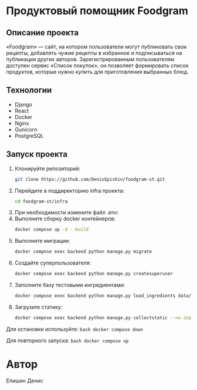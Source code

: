 # Продуктовый помощник Foodgram 


## Описание проекта

«Foodgram» — сайт, на котором пользователи могут публиковать свои рецепты, добавлять чужие рецепты в избранное и подписываться на публикации других авторов. Зарегистрированным пользователям доступен сервис «Список покупок», он позволяет формировать список продуктов, которые нужно купить для приготовления выбранных блюд.

## Технологии

- Django
- React
- Docker
- Nginx
- Gunicorn
- PostgreSQL

## Запуск проекта

1. Клонируйте репозиторий:
    ```bash
    git clone https://github.com/DenisEpishin/foodgram-st.git
    ```
2. Перейдите в поддиректорию infra проекта:
    ```bash
    cd foodgram-st/infra
    ```
3. При необходимости измените файл .env:
4. Выполните сборку docker контейнеров:
    ```bash
    docker compose up -d --build
    ```
5. Выполните миграции:
    ```bash
    docker compose exec backend python manage.py migrate
    ```
6. Создайте суперпользователя:
    ```bash
    docker compose exec backend python manage.py createsuperuser
    ```
7. Заполните базу тестовыми ингредиентами:
    ```bash
    docker compose exec backend python manage.py load_ingredients data/ingredients.json
    ```
8. Загрузите статику:
    ```bash
    docker compose exec backend python manage.py collectstatic --no-input
    ```
Для остановки используйте:
    ```bash
    docker compose down
    ```

Для повторного запуска:
    ```bash
    docker compose up
    ```

# Автор

Епишин Денис